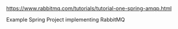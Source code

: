 https://www.rabbitmq.com/tutorials/tutorial-one-spring-amqp.html

Example Spring Project implementing RabbitMQ
